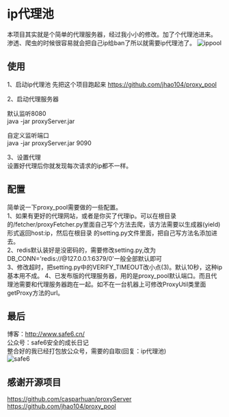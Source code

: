 # ip代理池
本项目其实就是个简单的代理服务器，经过我小小的修改。加了个代理池进来。
渗透、爬虫的时候很容易就会把自己ip给ban了所以就需要ip代理池了。
![ippool][1]
## 使用

1、启动ip代理池
先把这个项目跑起来
https://github.com/jhao104/proxy_pool  

2、启动代理服务器

默认监听8080  
java -jar proxyServer.jar

自定义监听端口  
java -jar proxyServer.jar 9090

3、设置代理    
设置好代理后你就发现每次请求的ip都不一样。

## 配置
简单说一下proxy_pool需要做的一些配置。   
1、如果有更好的代理网站，或者是你买了代理ip。可以在根目录的/fetcher/proxyFetcher.py里面自己写个方法去爬，该方法需要以生成器(yield)形式返回host:ip，然后在根目录
的setting.py文件里面，把自己写方法名添加进去。  
2、redis默认装好是没密码的，需要修改setting.py,改为DB_CONN='redis://@127.0.0.1:6379/0'一般全部默认即可   
3、修改超时，把setting.py中的VERIFY_TIMEOUT改小点(3)。默认10秒，这种ip基本用不成。
4、已发布版的代理服务器，用的是proxy_pool默认端口。而且代理池需要和代理服务器跑在一起。如不在一台机器上可修改ProxyUtil类里面getProxy方法的url。

## 最后
博客：http://www.safe6.cn/      
公众号：safe6安全的成长日记            
整合好的我已经打包放公众号，需要的自取(回复：ip代理池)    
![safe6][2]

## 感谢开源项目
https://github.com/casparhuan/proxyServer             
https://github.com/jhao104/proxy_pool


  [1]: http://qiniu.safe6.cn/ipPool.jpg
  [2]: http://qiniu.safe6.cn/qrcode.jpg
